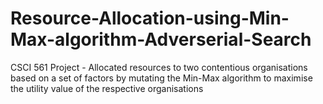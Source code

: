 # Resource-Allocation-using-Min-Max-algorithm-Adverserial-Search
CSCI 561 Project - 
Allocated resources to two contentious organisations based on a set of factors by mutating the Min-Max algorithm to maximise the utility value of the respective organisations

